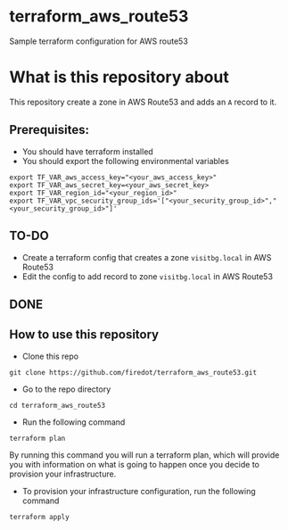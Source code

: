 # terraform_aws_route53
Sample terraform configuration for AWS route53


# What is this repository about

This repository create a zone in AWS Route53 and adds an ```A``` record to it. 

## Prerequisites: 

- You should have terraform installed
- You should export the following environmental variables
```
export TF_VAR_aws_access_key="<your_aws_access_key>"
export TF_VAR_aws_secret_key=<your_aws_secret_key>
export TF_VAR_region_id="<your_region_id>"
export TF_VAR_vpc_security_group_ids='["<your_security_group_id>","<your_security_group_id>"]'

```

## TO-DO

- Create a terraform config that creates a zone ```visitbg.local``` in AWS Route53
- Edit the config to add record to zone ```visitbg.local``` in AWS Route53


## DONE


## How to use this repository


- Clone this repo

```
git clone https://github.com/firedot/terraform_aws_route53.git
```

- Go to the repo directory

```
cd terraform_aws_route53
```

- Run the following command

```
terraform plan
```
By running this command you will run a terraform plan, which will provide you with information on what is going to happen once you decide to provision your infrastructure. 

- To provision your infrastructure configuration, run the following command 

```
terraform apply
```
